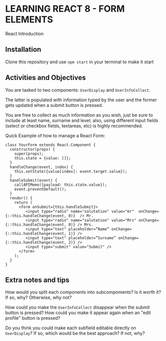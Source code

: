 # LEARNING REACT 8 - FORM ELEMENTS
React Introduction

## Installation

Clone this repository and use `npm start` in your terminal to make it start

## Activities and Objectives

You are tasked to two components: `UserDisplay` and `UserInfoCollect`.

The latter is populated with information typed by the user and the former gets updated when a submit button is pressed.

You are free to collect as much information as you wish, just be sure to include at least name, surname and level; also, using different input fields (select or checkbox fields, textareas, etc) is highly recommended.

Quick Example of how to manage a React Form:

```
class YourForm extends React.Component {
  constructor(props) {
    super(props);
    this.state = {value: []};
  }
  handleChange(event, index) {
    this.setState({value[index]: event.target.value});
  }
  handleSubmit(event) {
    callAPIMemo({payload: this.state.value});
    event.preventDefault();
  }
  render() {
    return (
      <form onSubmit={this.handleSubmit}>
         <input type="radio" name="salutation" value="mr"  onChange={::this.handleChange(event, 0)}  /> Mr. 
         <input type="radio" name="salutation" value="Mrs" onChange={::this.handleChange(event, 0)} /> Mrs.
         <input type="text" placeholder=”Name” onChange={::this.handleChange(event, 1)} />
         <input type="text" placeholder=”Surname” onChange={::this.handleChange(event, 2)} />
         <input type="submit" value="Submit" />
      </form>
    );
  }
}
```

## Extra notes and tips

How would you split each components into subcompoments? Is it worth it? If so, why? Otherwise, why not?

How could you make the `UserInfoCollect` disappear when the submit button is pressed? How could you make it appear again when an "edit profile" button is pressed?

Do you think you could make each subfield editable directly on `UserDisplay`? If so, which would be the best approach? If not, why?
